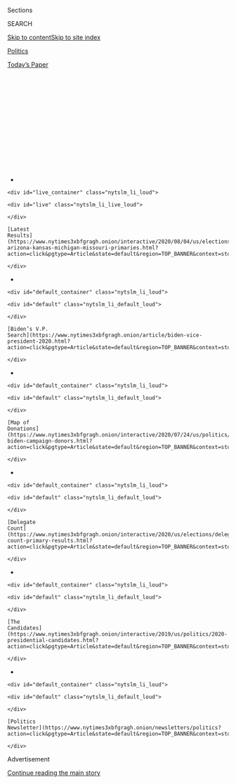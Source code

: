 <div id="app">

<div>

<div>

<div>

<div class="NYTAppHideMasthead css-1q2w90k e1suatyy0">

<div class="section css-ui9rw0 e1suatyy2">

<div class="css-eph4ug er09x8g0">

<div class="css-6n7j50">

</div>

<span class="css-1dv1kvn">Sections</span>

<div class="css-10488qs">

<span class="css-1dv1kvn">SEARCH</span>

</div>

[Skip to content](#site-content)[Skip to site
index](#site-index)

</div>

<div id="masthead-section-label" class="css-1wr3we4 eaxe0e00">

[Politics](https://www.nytimes3xbfgragh.onion/section/politics)

</div>

<div class="css-10698na e1huz5gh0">

</div>

</div>

<div id="masthead-bar-one" class="section hasLinks css-15hmgas e1csuq9d3">

<div class="css-uqyvli e1csuq9d0">

</div>

<div class="css-1uqjmks e1csuq9d1">

</div>

<div class="css-9e9ivx">

[](https://myaccount.nytimes3xbfgragh.onion/auth/login?response_type=cookie&client_id=vi)

</div>

<div class="css-1bvtpon e1csuq9d2">

[Today’s
Paper](https://www.nytimes3xbfgragh.onion/section/todayspaper)

</div>

</div>

</div>

</div>

<div data-aria-hidden="false">

<div id="site-content" data-role="main">

<div>

<div class="css-1aor85t" style="opacity:0.000000001;z-index:-1;visibility:hidden">

<div class="css-1hqnpie">

<div class="css-epjblv">

<span class="css-17xtcya">[Politics](/section/politics)</span><span class="css-x15j1o">|</span><span class="css-fwqvlz">Trump
Floats an Election Delay, and Republicans Shoot It
Down</span>

</div>

<div class="css-k008qs">

<div class="css-1iwv8en">

<span class="css-18z7m18"></span>

<div>

</div>

</div>

<span class="css-1n6z4y">https://nyti.ms/3gfV5ad</span>

<div class="css-1705lsu">

<div class="css-4xjgmj">

<div class="css-4skfbu" data-role="toolbar" data-aria-label="Social Media Share buttons, Save button, and Comments Panel with current comment count" data-testid="share-tools">

  - 
  - 
  - 
  - 
    
    <div class="css-6n7j50">
    
    </div>

  - 

</div>

</div>

</div>

</div>

</div>

</div>

<div id="NYT_TOP_BANNER_REGION" class="css-13pd83m">

<div>

<div id="styln-elections-notifications-menu" class="section interactive-content interactive-size-medium css-1edisqu">

<div class="css-17ih8de interactive-body">

<div class="nytslm_innerContainer" data-aria-live="polite">

<div class="nytslm_title">

</div>

  - 
    
    <div id="live_container" class="nytslm_li_loud">
    
    <div id="live" class="nytslm_li_live_loud">
    
    </div>
    
    [Latest
    Results](https://www.nytimes3xbfgragh.onion/interactive/2020/08/04/us/elections/results-arizona-kansas-michigan-missouri-primaries.html?action=click&pgtype=Article&state=default&region=TOP_BANNER&context=storylines_menu)
    
    </div>

  - 
    
    <div id="default_container" class="nytslm_li_loud">
    
    <div id="default" class="nytslm_li_default_loud">
    
    </div>
    
    [Biden’s V.P.
    Search](https://www.nytimes3xbfgragh.onion/article/biden-vice-president-2020.html?action=click&pgtype=Article&state=default&region=TOP_BANNER&context=storylines_menu)
    
    </div>

  - 
    
    <div id="default_container" class="nytslm_li_loud">
    
    <div id="default" class="nytslm_li_default_loud">
    
    </div>
    
    [Map of
    Donations](https://www.nytimes3xbfgragh.onion/interactive/2020/07/24/us/politics/trump-biden-campaign-donors.html?action=click&pgtype=Article&state=default&region=TOP_BANNER&context=storylines_menu)
    
    </div>

  - 
    
    <div id="default_container" class="nytslm_li_loud">
    
    <div id="default" class="nytslm_li_default_loud">
    
    </div>
    
    [Delegate
    Count](https://www.nytimes3xbfgragh.onion/interactive/2020/us/elections/delegate-count-primary-results.html?action=click&pgtype=Article&state=default&region=TOP_BANNER&context=storylines_menu)
    
    </div>

  - 
    
    <div id="default_container" class="nytslm_li_loud">
    
    <div id="default" class="nytslm_li_default_loud">
    
    </div>
    
    [The
    Candidates](https://www.nytimes3xbfgragh.onion/interactive/2019/us/politics/2020-presidential-candidates.html?action=click&pgtype=Article&state=default&region=TOP_BANNER&context=storylines_menu)
    
    </div>

  - 
    
    <div id="default_container" class="nytslm_li_loud">
    
    <div id="default" class="nytslm_li_default_loud">
    
    </div>
    
    [Politics
    Newsletter](https://www.nytimes3xbfgragh.onion/newsletters/politics?action=click&pgtype=Article&state=default&region=TOP_BANNER&context=storylines_menu)
    
    </div>

</div>

</div>

</div>

</div>

</div>

<div id="top-wrapper" class="css-1sy8kpn">

<div id="top-slug" class="css-l9onyx">

Advertisement

</div>

[Continue reading the main
story](#after-top)

<div class="ad top-wrapper" style="text-align:center;height:100%;display:block;min-height:250px">

<div id="top" class="place-ad" data-position="top" data-size-key="top">

</div>

</div>

<div id="after-top">

</div>

</div>

<div>

<div id="sponsor-wrapper" class="css-1hyfx7x">

<div id="sponsor-slug" class="css-19vbshk">

Supported by

</div>

[Continue reading the main
story](#after-sponsor)

<div id="sponsor" class="ad sponsor-wrapper" style="text-align:center;height:100%;display:block">

</div>

<div id="after-sponsor">

</div>

</div>

<div class="css-186x18t">

</div>

<div class="css-1vkm6nb ehdk2mb0">

# Trump Floats an Election Delay, and Republicans Shoot It Down

</div>

The president’s suggestion that the Nov. 3 vote could be delayed —
something he cannot do on his own — drew unusually firm Republican
resistance and signaled worry about his re-election bid.

<div class="css-79elbk" data-testid="photoviewer-wrapper">

<div class="css-z3e15g" data-testid="photoviewer-wrapper-hidden">

</div>

<div class="css-1a48zt4 ehw59r15" data-testid="photoviewer-children">

![<span class="css-16f3y1r e13ogyst0" data-aria-hidden="true">Nurses
checking patients at a coronavirus testing site in Tulsa, Okla. The
virus has damaged President Trump’s re-election bid and increased calls
for mail voting, which he has repeatedly
attacked.</span><span class="css-cnj6d5 e1z0qqy90" itemprop="copyrightHolder"><span class="css-1ly73wi e1tej78p0">Credit...</span><span><span>Chris
Creese for The New York
Times</span></span></span>](https://static01.graylady3jvrrxbe.onion/images/2020/07/30/us/politics/30trump-election1/merlin_175126236_6c5d937a-ab38-460a-87aa-892bfd358495-articleLarge.jpg?quality=75&auto=webp&disable=upscale)

</div>

</div>

<div class="css-18e8msd">

<div class="css-otjvjh epjyd6m0">

<div class="css-nmf14i ey68jwv0" data-aria-hidden="true">

[![Maggie
Haberman](https://static01.graylady3jvrrxbe.onion/images/2018/07/12/multimedia/author-maggie-haberman/author-maggie-haberman-thumbLarge.png
"Maggie Haberman")](https://www.nytimes3xbfgragh.onion/by/maggie-haberman)[![Jonathan
Martin](https://static01.graylady3jvrrxbe.onion/images/2018/11/06/multimedia/author-jonathan-martin/author-jonathan-martin-thumbLarge.png
"Jonathan Martin")](https://www.nytimes3xbfgragh.onion/by/jonathan-martin)[![Reid
J.
Epstein](https://static01.graylady3jvrrxbe.onion/images/2019/06/25/reader-center/author-reid-epstein/9e877853d8234217b58e5762253aa771-thumbLarge.png
"Reid J. Epstein")](https://www.nytimes3xbfgragh.onion/by/reid-j-epstein)

</div>

<div class="css-1baulvz">

By [<span class="css-1baulvz" itemprop="name">Maggie
Haberman</span>](https://www.nytimes3xbfgragh.onion/by/maggie-haberman),
[<span class="css-1baulvz" itemprop="name">Jonathan
Martin</span>](https://www.nytimes3xbfgragh.onion/by/jonathan-martin)
and [<span class="css-1baulvz last-byline" itemprop="name">Reid J.
Epstein</span>](https://www.nytimes3xbfgragh.onion/by/reid-j-epstein)

</div>

</div>

  - 
    
    <div class="css-ld3wwf e16638kd2">
    
    Published July 30, 2020Updated Aug. 4,
    2020
    
    </div>

  - 
    
    <div class="css-4xjgmj">
    
    <div class="css-pvvomx" data-role="toolbar" data-aria-label="Social Media Share buttons, Save button, and Comments Panel with current comment count" data-testid="share-tools">
    
      - 
      - 
      - 
      - 
        
        <div class="css-6n7j50">
        
        </div>
    
      - 
    
    </div>
    
    </div>

</div>

</div>

<div class="section meteredContent css-1r7ky0e" name="articleBody" itemprop="articleBody">

<div class="css-1fanzo5 StoryBodyCompanionColumn">

<div class="css-53u6y8">

Facing disastrous economic news and rising coronavirus deaths,
[President
Trump](https://www.nytimes3xbfgragh.onion/interactive/2020/us/elections/donald-trump.html)
on Thursday floated [delaying the Nov. 3
election](https://www.nytimes3xbfgragh.onion/2020/08/04/podcasts/the-daily/mail-in-voting-president-trump.html?action=click&module=Briefings&pgtype=Homepage),
a suggestion that lacks legal authority and could undermine confidence
in an election that polls show him on course to lose.

Republican leaders in Congress, who often claim not to have seen Mr.
Trump’s outlandish statements and tweets and who infrequently challenge
him in public, promptly and vocally condemned any notion that the
election would be moved.

It was a moment of striking political isolation for the president, as
Republicans felt no need to defend him, Democrats condemned him, and
three former presidents gathered in a rare moment together, paying
tribute at [the funeral of Representative John
Lewis](https://www.nytimes3xbfgragh.onion/2020/07/30/us/john-lewis-live-funeral.html)
of Georgia.

Mr. Trump is facing about as dire a run-up to a presidential election as
any incumbent could imagine: the [worst
quarter](https://www.nytimes3xbfgragh.onion/live/2020/07/30/business/stock-market-today-coronavirus)
in the economy on record, an unceasing health crisis, protests
nationwide and a country paralyzed by the lack of a financial recovery
plan with no solution in sight — all compounded by his own inability to
curtail his behavior.

</div>

</div>

<div class="css-1fanzo5 StoryBodyCompanionColumn">

<div class="css-53u6y8">

His remarks on Twitter about the election delay — which he linked to his
baseless claims about the potential for mail-in voter fraud — were one
of the few clear signs that the president now realizes how deep a hole
he has dug for himself in his re-election effort. Aides have described
him as pained by the widespread rejection he is seeing in public opinion
polls, even as he continues with self-sabotaging behavior rather than
taking steps that might help him, like getting involved in negotiations
for a deal on Capitol Hill to lift the economy.

“With Universal Mail-In Voting (not Absentee Voting, which is good),
2020 will be the most INACCURATE & FRAUDULENT Election in history,” Mr.
Trump
[wrote](https://twitter.com/realDonaldTrump/status/1288818160389558273?s=20).
“It will be a great embarrassment to the USA. Delay the Election until
people can properly, securely and safely vote???”

Mr. Trump later pinned the tweet at the top of his Twitter feed,
ensuring people would continue to see it. Hours later, despite warnings
from his campaign officials that delays are likely in tabulating results
on Nov. 3, Mr. Trump said in a separate
[tweet](https://twitter.com/realDonaldTrump/status/1288933078287745024?s=20),
“Must know Election results on the night of the Election, not days,
months or even years later\!”

That second statement reflects a concern that Democrats have given voice
to — that Mr. Trump will try to focus on the same-day voting tallies to
claim victory, even when the full results may be unknown for days.

At a late-afternoon briefing with reporters, Mr. Trump defended the
initial tweet, saying that he feared delays in counting votes. But he
declined to elaborate on whether he was seriously proposing moving the
election.

</div>

</div>

<div class="css-1fanzo5 StoryBodyCompanionColumn">

<div class="css-53u6y8">

Mr. Trump posted the first tweet shortly after the Commerce Department
announced that the gross domestic product for the second quarter of the
year had fallen precipitously by 9.5 percent, reflecting the widespread
shutdown of businesses beginning in March to combat the spread of the
coronavirus.

<div id="NYT_MAIN_CONTENT_1_REGION" class="css-9tf9ac">

<div>

<div id="styln-nfldraft-updates-block" class="section interactive-content interactive-size-medium css-1ftcdic">

<div class="css-17ih8de interactive-body">

<div id="styln-briefing-block" data-asset-id="">

<div class="briefing-block-header-section">

# [Latest Updates: 2020 Election](https://www.nytimes3xbfgragh.onion/2020/08/04/us/elections/primary-election-michigan-arizona-kansas.html?action=click&pgtype=Article&state=default&region=MAIN_CONTENT_1&context=storylines_live_updates)

<div class="briefing-block-ts">

Updated 2020-08-05T03:23:56.561Z

</div>

</div>

  - [Two G.O.P. Senate primaries offer — what else? — a test of loyalty
    to
    Trump.](https://www.nytimes3xbfgragh.onion/2020/08/04/us/elections/primary-election-michigan-arizona-kansas.html?action=click&pgtype=Article&state=default&region=MAIN_CONTENT_1&context=storylines_live_updates#link-3924dd44)
  - [The military-style uniforms of federal agents who responded to the
    unrest in Portland will be
    replaced.](https://www.nytimes3xbfgragh.onion/2020/08/04/us/elections/primary-election-michigan-arizona-kansas.html?action=click&pgtype=Article&state=default&region=MAIN_CONTENT_1&context=storylines_live_updates#link-62a8e06b)
  - [President Trump is suddenly a big supporter of mail-in voting — in
    Florida.](https://www.nytimes3xbfgragh.onion/2020/08/04/us/elections/primary-election-michigan-arizona-kansas.html?action=click&pgtype=Article&state=default&region=MAIN_CONTENT_1&context=storylines_live_updates#link-32b39e33)

<div class="briefing-block-footer">

<div class="briefing-block-footer-meta">

[See more
updates](https://www.nytimes3xbfgragh.onion/2020/08/04/us/elections/primary-election-michigan-arizona-kansas.html?action=click&pgtype=Article&state=default&region=MAIN_CONTENT_1&context=storylines_live_updates)

</div>

</div>

</div>

</div>

</div>

</div>

</div>

Mr. Trump, who often tests the boundaries of his authority, has
increasingly used public comments to lay groundwork for arguing that the
election results are illegitimate if he loses. Though he does not have
the constitutional authority to unilaterally change the date of the
election, his tweet prompted a now-familiar round of assertions about
what his true intention was with his statement.

With Mr. Trump, that is frequently a guessing game. The president has
often posted remarks on Twitter that are aimed at sparking a reaction
from people. At other times, he posts in reaction to what he sees on
cable news shows. And sometimes he tries to change what those shows are
focusing on with his tweets, offering a diversion.

Whatever his motivation on Thursday, senior Republicans and an array of
senators wanted no part of it, diverging from their standard practice of
walking on eggshells after a Trump eruption.

“Never in the history of the federal elections have we not held an
election, and we should go forward,” said Representative Kevin McCarthy
of California, the House minority leader and an enthusiastic supporter
of Mr. Trump’s, adding that he understood “the president’s concern about
mail-in voting.”

</div>

</div>

<div class="css-79elbk" data-testid="photoviewer-wrapper">

<div class="css-z3e15g" data-testid="photoviewer-wrapper-hidden">

</div>

<div class="css-1a48zt4 ehw59r15" data-testid="photoviewer-children">

![<span class="css-16f3y1r e13ogyst0" data-aria-hidden="true">Senator
Mitch McConnell, the majority leader, told reporters on Thursday that he
was not in favor of any delay to the
election. </span><span class="css-cnj6d5 e1z0qqy90" itemprop="copyrightHolder"><span class="css-1ly73wi e1tej78p0">Credit...</span><span>Anna
Moneymaker for The New York
Times</span></span>](https://static01.graylady3jvrrxbe.onion/images/2020/07/30/us/politics/30trump-election3/merlin_175125528_d9a5161a-4545-4d12-b133-08d3febe0a9d-articleLarge.jpg?quality=75&auto=webp&disable=upscale)

</div>

</div>

<div class="css-1fanzo5 StoryBodyCompanionColumn">

<div class="css-53u6y8">

Senator Mitch McConnell, the majority leader, echoed Mr. McCarthy,
saying “we’ll find a way” to hold the election on Nov. 3.

</div>

</div>

<div class="css-1fanzo5 StoryBodyCompanionColumn">

<div class="css-53u6y8">

Senators Ted Cruz and Marco Rubio, rivals for the 2016 Republican
presidential nomination who have since become staunch Trump supporters,
both dismissed the idea that the date for the election could change.
Senator Lindsey Graham, Mr. Trump’s foremost public defender in the
Senate, said there would be a secure vote in November. And officials in
key swing states showed little interest in engaging on the topic.

“We’re going to have an election, it’s going to be legitimate, it’s
going to be credible, it’s going to be the same as it’s always been,”
Mr. Rubio told reporters at the Capitol in Washington.

Mr. Cruz agreed. “I think election fraud is a serious problem,” he said.
“But, no, we should not delay the election.”

People close to Mr. Trump said that the president has at times discussed
with associates whether the election can be delayed, and has been told
definitively that only an amendment to the Constitution could change the
date. But his tweet was discomfiting to most of his aides, who tried to
clean up his statement later by contending that he had been referring to
the possibility that the outcome won’t be known until weeks after the
election.

This is not the first time that Mr. Trump has raised the idea of
thwarting rules or laws that he finds objectionable, and he often fails
to follow through. He has repeatedly hurled threats, whether it is
defunding universities or blocking federal aid to states, the substance
of which he has no intent, or capacity, to fulfill.

The president, who did not serve in government before being elected to
the highest office in the country, has never fully absorbed what powers
he does and does not have, or how to wield his authority. What Mr. Trump
has always been mindful of, dating to his time as a real estate
developer, is the danger of being labeled a failure.

So in response to his weakened standing in the presidential race, Mr.
Trump has been reaching for arguments to explain his difficulties this
year, repeatedly noting how the virus undermined the booming economy for
which he claims credit.

</div>

</div>

<div class="css-1fanzo5 StoryBodyCompanionColumn">

<div class="css-53u6y8">

In this vein, any uncertainty about the balloting offers him an opening
to raise questions about the legitimacy of his loss, regardless of
whether he challenges the results.

Trump-weary Republicans may make that a more difficult task, however.

Representative Liz Cheney, Republican of Wyoming, a sometime critic of
the president who is eyeing the top ranks of the House leadership, said:
“We are not moving the date of the election. The resistance to this idea
among Republicans is overwhelming.”

Scott Jennings, a Republican strategist and an adviser to Mr. McConnell,
called Mr. Trump’s statement “unfocused,” and “insecure,” saying it
“separates him from his own party and most of mainstream political
thought at a time when he needs to be fully focused on coronavirus, the
economy, and defining Biden as out of the mainstream.”

“Republicans,” Mr. Jennings added, “have reacted correctly by rejecting
the notion of delay.”

To Mr. Jennings and other Republican strategists, Mr. Trump is playing
with fire by suggesting to his supporters that mail voting can’t be
trusted, given that it may be the best option for some people in an era
in which almost every activity has been changed to combat the virus’s
spread. Making Republican voters distrust mail voting could negatively
affect not just Mr. Trump, but a host of down-ballot candidates.

”The reality is,” Mr. Jennings said, “he needs every Republican vote
there is, and he needs them any way he can get them, no matter how they
are cast.”

The president has repeatedly railed against mail voting, creating
outlandish scenarios of ballot theft to undermine confidence in the
practice.

</div>

</div>

<div class="css-79elbk" data-testid="photoviewer-wrapper">

<div class="css-z3e15g" data-testid="photoviewer-wrapper-hidden">

</div>

<div class="css-1a48zt4 ehw59r15" data-testid="photoviewer-children">

<div class="css-1xdhyk6 erfvjey0">

<span class="css-1ly73wi e1tej78p0">Image</span>

<div class="css-zjzyr8">

<div data-testid="lazyimage-container" style="height:248.1111111111111px">

</div>

</div>

</div>

<span class="css-16f3y1r e13ogyst0" data-aria-hidden="true">Mr. Trump
has frequently broken with presidential precedent in doubting the
legitimacy of
elections. </span><span class="css-cnj6d5 e1z0qqy90" itemprop="copyrightHolder"><span class="css-1ly73wi e1tej78p0">Credit...</span><span>Doug
Mills/The New York
Times</span></span>

</div>

</div>

<div class="audioFigureHeading">

<div class="css-1et479a">

![](https://static01.graylady3jvrrxbe.onion/images/2017/01/29/podcasts/the-daily-album-art/the-daily-album-art-articleInline-v2.jpg?quality=75&auto=webp&disable=upscale)

</div>

### Listen to ‘The Daily’: Is the U.S. Ready to Vote by Mail?

<span class="css-59o34k">What we’ve learned from the very different
experiences of two states, Georgia and Montana.</span>

</div>

<div class="css-qe9gm7">

<div>

<div class="css-1g7y0i5 e1drnplw0">

<div class="css-1ceswkc e1drnplw1">

</div>

<div class="css-f2fzwx e1drnplw2">

<div data-aria-labelledby="modal-title" data-role="region">

<div id="modal-title" class="css-mln36k">

transcript

</div>

<div class="css-pbq7ev">

</div>

<span>Back to The
Daily</span>

<div class="css-f6lhej">

<div class="css-1ialerq">

<div class="css-1701swk">

bars

</div>

<div>

<div class="css-1t7yl1y">

0:00/25:27

</div>

<div class="css-og85jy">

\-25:27

</div>

</div>

</div>

</div>

<div class="css-15fbio0">

<div class="css-1p4nyns">

transcript

## Listen to ‘The Daily’: Is the U.S. Ready to Vote by Mail?

### Hosted by Michael Barbaro; produced by Luke Vander Ploeg and Rachel Quester; with help from Michael Simon Johnson; and edited by Lisa Chow

#### What we’ve learned from the very different experiences of two states, Georgia and Montana.

</div>

  - michael barbaro  
    From The New York Times, I’m Michael Barbaro. This is “The Daily.”

  - \[music\]  
    Today: The United States is preparing to hold its first socially
    distant presidential election in history. Will it actually work? My
    colleague, Reid Epstein, on what we’ve learned from the very
    different experience of two states.
    
    It’s Tuesday, August 4.
    
    So Reid, it is precisely three months to the day until Election Day.
    And from what you can tell, given the state of the pandemic, will
    voting on November 3 at all resemble the way we have cast ballots in
    the past?

  - reid epstein  
    For a lot of us, no.
    
    You know, the idea that people have that they wake up the morning of
    Election Day and go to the middle school or a church or something
    nearby and wait in line for a few minutes and vote, for a lot of us
    that’s going to be replaced with opening your mailbox and seeing a
    ballot that comes from your local board of elections. And sitting
    down at the kitchen table and figuring out sort of who’s running for
    what and looking for what they stand for, and filling in the ovals
    as you see fit. And then when you’re done with that, you’ll either
    put it back in the mailbox or you’ll drop it off in a ballot
    collection box. And that will be how people vote. And it will take
    place over a matter of weeks, and not just crammed in on Election
    Day.

  - michael barbaro  
    And just to be clear, what you’re describing is mail-in voting. And
    I want to make sure I understand exactly what that is, because I
    think for a lot of people there is a familiarity with absentee
    voting. And is that different?

  - reid epstein  
    I mean, it’s basically the same. A lot of us have received an
    absentee ballot if we’re traveling for work or at school and not at
    home. But mail-in voting is on a mass scale of absentee voting that
    we’re going to see for this election.

  - michael barbaro  
    Right.
    
    And so what has been our experience in the United States with
    mail-in voting up to this point?

  - reid epstein  
    It’s very different depending on where you live. There are five
    states that have been conducting their elections entirely by mail —
    Washington, Oregon, Hawaii, Utah and Colorado, where they send
    ballots to every registered voter and people return them either
    through the mail or in drop boxes. And so if you live in one of
    those places, this year’s election will look pretty normal to you.
    You’ll get your ballot. If you live in a Washington state you’ll get
    a little booklet, which will be 80 to 100 pages with testimonials
    from everyone who’s running for every office on the ballot —
    dogcatcher to president of the United States — that you have a
    chance to read and study. And you’ll fill it out at your leisure,
    and as long as you have it returned by whatever the local deadline
    is, your vote will count.

  - michael barbaro  
    And by all accounts, how well does mail-in voting work in those five
    states?

  - reid epstein  
    It works great by almost all accounts from anybody you talk to in
    those states, from both parties. It has increased turnout,
    particularly among demographics of people who are least likely to
    vote otherwise. I had a conversation last week with the Republican
    state party chairman in Utah, who said that Utahns have been voting
    by mail for over a decade, and that they have effective safeguards
    and procedures in place to keep the voting on the up and up. And
    that they don’t expect any problems there with mail voting this
    fall, because they haven’t had any in the past.

  - michael barbaro  
    So mail-in voting is smooth in the states that have it. And of
    course, many other states have some level of experience with
    absentee ballots, which would seem to suggest there’s a pretty
    straightforward path to taking mail-in voting nationwide for the
    entire country in 2020.

  - reid epstein  
    You might think that, but it’s been proven to not be that simple.
    And the best example of where things have gotten messy was in
    Georgia. Georgia’s presidential primary was supposed to be back in
    March. And a couple weeks before it was held, the secretary of
    state, a Republican named Brad Raffensperger, postponed it to May.
    And then a couple of weeks before the May primary, everything was
    postponed to June, because they didn’t quite know what to do with
    the pandemic. And after the second postponement, it was clear that
    they needed to do something to alleviate what they expected to be a
    crush of people voting on their primary day.
    
    And so they sent absentee ballot application forms to nearly 7
    million active registered voters in Georgia in an effort to get
    people to vote by mail and not come into either early voting centers
    or Election Day voting sites.

  - michael barbaro  
    So 7 million people got applications for ballots, but not ballots
    themselves?

  - reid epstein  
    That’s right.

  - michael barbaro  
    So how many people ultimately sought a ballot with these
    applications in Georgia?

  - reid epstein  
    About a million and a half people returned the ballot applications
    from the state to their county board of elections. And almost all of
    those people received a ballot, but there were still tens of
    thousands of people who requested ballots and didn’t receive them.
    Either it didn’t show up, or it showed up after the election. Or it
    showed up a malfunctioning ballot or a bad return envelope, or some
    way that it couldn’t be returned properly. One example of that is
    Stacey Abrams, who was the Democratic party nominee for governor in
    2018.

  - archived recording (stacey abrams)  
    I applied for my absentee ballot in May when there was some delay in
    receiving it. But when it finally arrived —

reid epstein

Received a ballot.

  - archived recording (stacey abrams)  
    — I filled out the ballot, completed it and got ready to put it in
    the return envelope.

reid epstein

And the return envelope was sealed shut. And she talked about using an
iron to try to unseal it.

  - archived recording (stacey abrams)  
    And I attempted to steam it open, because I’ve watched lots of
    mystery shows. It did not work.

michael barbaro

Wow.

reid epstein

But was unsuccessful, and so she went and stood in line at an early
voting site that Georgia had kept open for people to vote and was able
to cast her ballot.

  - archived recording (stacey abrams)  
    Luckily for me, I live in an area where the lines were not terribly
    long. But all I can think about are the people who did not receive
    their ballots, who were forced instead into hours-long lines.

reid epstein

Jon Ossoff, who is the Democratic nominee for Senate from Georgia —

  - archived recording (jon ossoff)  
    My wife Alisha and I applied for our absentee ballots a month ago.
    We wrote the county. We sent letters to the county. We sounded the
    alarm publicly. We never got our ballots, and I’m on the ballot.

reid epstein

— waited five hours in line at a community swimming pool.

  - archived recording (jon ossoff)  
    We waited five hours to do so.

reid epstein

Because he never received his absentee ballot.

  - archived recording (jon ossoff)  
    And we are strong, so we can do that. But think of the seniors.

reid epstein

And so after he waits in line for five hours and votes, he gets home.
And what’s come in the mail after a month? Is his absentee ballot. And
then once Election Day came in Georgia —

  - archived recording  
    Now to the Primary Day chaos — hundreds of voters waiting in
    hours-long lines.

reid epstein

You had limits of how many people could be inside those rooms at
churches and schools, because of the pandemic.

  - archived recording  
    Voters told us they waited for as long as four hours to get inside
    to vote.

reid epstein

So you had images of people waiting five, six hours in line outside the
buildings in the summer Georgia heat.

  - archived recording  
    We saw two voters turn around and drive off because the line was so
    long.

reid epstein

And not indoors waiting to vote inside.

  - archived recording (voter)  
    Once I got inside, I think the most frustrating part was that
    several of the machines were broken. It seemed like maybe half of
    the machines were down.

  - archived recording (poll worker)  
    Equipment was delivered late. Some of it’s not charged up. The
    check-in folks aren’t really clear about what to do.

michael barbaro

Why do you think things went so badly in Georgia? Both the mail-in and
the in-person voting?

reid epstein

The bottom line, really, is that it’s really hard to run either a mail
election or an in-person election. And doing them both at the same time,
without really the resources to do either, is a recipe for disaster. The
elections administrator for Fulton County, which includes Atlanta in
Georgia, the night of the primary, said during a Zoom press conference —

  - archived recording (election administrator)  
    The absentee-by-mail process, it was an election in and of itself.

reid epstein

He was asked to run two elections at once.

  - archived recording (election administrator)  
    We became an absentee-by-mail state. We still had to do our full
    complement of Election Day infrastructure. And it stretched us.

reid epstein

And that he didn’t have the resources or the capacity to do that. And
that was precisely what led to all of the problems that people
experienced on their primary day.

  - archived recording (election administrator)  
    We ran into a lot of challenges this time. So I think we are going
    to learn from this and move forward.

michael barbaro

So Georgia seems almost like a case study of how not to hold an election
in the middle of a pandemic.

reid epstein

Yeah. I mean, they kind of did all elements of what you would think of
an election, plus the mail-in voting, but didn’t really do any of them
well. And didn’t really devote adequate resources to any part of it. And
in the end, the result was about as bad an experience as you can get.

\[music\]

michael barbaro

We’ll be right back.

Reid, did any state get a pandemic primary right over the past couple of
weeks and months? Were there any anti-Georgias?

reid epstein

I mean, the best example is probably Montana. The governor there, Steve
Bullock, by executive order gave the state’s 56 counties the authority
to mail ballots to all of their registered voters. And every registered
voter in the state got a ballot in the mail.

michael barbaro

And just to be clear, they got a ballot, not a ballot application?

reid epstein

They got a ballot, and not the application. So they skipped the step
that Georgia and other states required. And so voters there got the
ballots in the mail. They filled them out. And as long as they were
returned before the deadline, the ballots counted. And in the end,
Montana had the highest voter turnout of any state in this year’s
presidential primary.

michael barbaro

So what happened with in-person voting in Montana?

reid epstein

They kept some of it, but not in a form that would be really
recognizable in a pre-pandemic world. There were boards of elections’
offices that were open for people who needed to change their
registration or cast a ballot, but for the vast majority of voters in
Montana the election took place through the mail.

michael barbaro

Reid, I’m mindful that as smooth as this all seemed to go in Montana,
Montana is not necessarily representative of the whole country, right?
It has a pretty small population.

reid epstein

That’s right. There’s about the same amount of people in the state of
Montana as there are in Fulton County in Georgia, in the state’s biggest
county. And so it is a much more challenging situation to run an
election with a lot more people than it is in a small state.

michael barbaro

So how useful is Montana as a model?

reid epstein

I mean, what Montana shows is that if you give people ballots and don’t
make them jump through hoops to get to them, you’re more likely to have
more of them return them and vote.

michael barbaro

Meaning just mailing them the actual ballots, and not making them apply
and then get the ballots the way Georgia did?

reid epstein

That’s right.

michael barbaro

So kind of in summary, mail-in voting is complicated, especially
complicated in big states. But it can work when local authorities get
ballots into people’s hands. In other words, this can work under ideal
circumstances around the country?

reid epstein

It can work when there is a concerted effort by local elections
officials to make it work.

  - archived recording (donald trump)  
    If we went to mail-in balloting, our election all over the world
    would look as a total joke. It would be a total joke.

reid epstein

What’s going on in this country now is you have the president who is
making a concerted effort to make it not work.

  - archived recording (donald trump)  
    And they’re in all the mailboxes. And kids go and they raid the
    mailboxes, and they hand them to people that are signing the ballots
    down the end of the street, which is happening. They grab the
    ballots. You don’t think that happens?

reid epstein

He regularly tweets and speaks about how mail voting is sort of fraud
filled, and a recipe for disaster, and a reason Republicans won’t win.

  - archived recording (donald trump)  
    In some cases, they won’t sell them, like, to a Republican
    community, a conservative community. They don’t happen to send the
    ballots to those communities. And there’s no way of checking. No.
    You have to go and you have to vote.

reid epstein

And so it hasn’t taken long for this idea to take hold among Republican
voters, particularly base Republican voters, that there is something
inherently wrong with voting by mail.

michael barbaro

And is there any documented evidence of that? That mail-in voting is
somehow more open to fraud?

reid epstein

No, there’s not. There have been a couple of isolated instances of
what’s called “ballot harvesting.” We saw it in a congressional race
in North Carolina a couple of years ago from the Republican side. But
most of what you hear when people describe fraud in the vote-by-mail
system are either old wives’ tales or fantastic stories of an apartment
building with 30 ballots in the mailbox. Things that have been chain
letters or Facebook memes that aren’t necessarily grounded in any real
evidence.

michael barbaro

So how do you explain why the president is claiming that this is a
problematic mode of voting? What accounts for that?

reid epstein

I mean, there is a widespread belief among Republican voters and some
Republican elected officials that allowing more people to vote will be
advantageous to Democrats. And so taken in that context, it makes sense
that he would resist some of the push toward mail-in voting, because it
does make it easier for a lot more people to vote.

michael barbaro

Reid, is there a version of this where the president seems to be
discouraging mail-in voting, but mail-in voting becomes the predominant
way that voting occurs in this fall’s election? And therefore, wouldn’t
that mean that the president was telling his own voters, don’t trust the
most important way of voting for my re-election, for his re-election?

reid epstein

There’s a lot of concern about that happening already. You know, you see
in states that aren’t entirely vote-by-mail, but where it’s a
predominant way of voting — like Florida and Arizona, that have large
populations of older Republican voters — that Republican officials in
those states have been trying to push a message that’s expressly counter
to what the president has been saying about voting by mail. That we’ve
seen in Utah, where the Republican state chairman told me that their
system is not like what happens in other states, and that President
Trump, in describing fraud elsewhere, must be talking about somewhere
else other than Utah.

michael barbaro

So in other words, these officials are trying to tell their voters trust
the system, even if the president doesn’t tell you to trust it.

reid epstein

Trust the system here, because the system where you live is functional,
and the president is talking about other places. But that sort of nuance
is lost on a lot of voters who, you know, hear what the president says
and are generally disinclined to believe people who disagree with him,
particularly within their own party, because of the way that the party
and the president have functioned over the last four years.

michael barbaro

So couldn’t the president be actually hurting his own re-election
chances by doing this?

reid epstein

He’s certainly hurting the enthusiasm for voting by mail among his
Republican supporters.

michael barbaro

So Reid, back to this moment — three months to the day that we will have
the presidential election. Where would you say the whole country is? Are
most states looking like Georgia? You know, this is going to be a mess?
Or are a lot of states looking like Montana in terms of their
preparations for this election? Which is to say, they can pull it off.

reid epstein

I think we have more states that at the moment are looking like Georgia
than Montana. Of the 45 states that have some sort of in-person voting,
almost all of them are going to open polling places for people to show
up at. But as we’ve seen, it’s really hard to do two elections at once.
And it’s complex. It involves a lot of resources. And most of these
states haven’t done a big general election where most of their voters
cast ballots in the mail. It’s going to be new for the voters. It’s
going to be new for the elections administrators. And it’s going to be
new for the people that count the ballots on election night.

michael barbaro

And Reid, what are the likely consequences of so many states trying this
for the first time?

reid epstein

I mean, the first obvious consequence is on November 3, in the evening
when we’re used to turning on television and the internet and seeing the
results of the elections come in, we may not have them. And what
President Trump and Joe Biden do about declaring victory or not. Trump
has said the election should be called on election night, no matter
what. But we know that there will be millions and millions of ballots
that aren’t counted on election night, whether it’s because states have
voting rules that say your ballot counts as long as it’s postmarked by
Election Day, or because it takes some of these states longer to count
an absentee ballot that came in the mail than it would have taken them
to count a ballot that was marked and delivered into a machine at a
polling place. And all of that is going to have a real significant
impact on what we know about the presidential contest, the Senate races
and races all down the ballot.

michael barbaro

And of course, that’s just when we know the results. If this election is
as messy and complicated as everything you’re saying suggests it might
be, I wonder if that raises a much bigger question? Which is how much do
you think the country will trust the outcome of the elections on
November 3 if voting ends up feeling kind of haphazard?

reid epstein

I mean, a lot of that will depend on people’s experiences heading into
the election. Whether a lot of people have problems voting by mail, or
don’t even try to vote by mail, or have to wait in line for hours at
either early voting centers or on Election Day. You know, a lot of the
feelings about this was going to be dictated frankly by what the
president says and does. You know, if the president wakes up on the
morning of November 4 and says, I don’t care that there are more votes
left to be counted, I won. Then you can sort of imagine how that’s going
to play out.

Or if there’s a state, like take Arizona, where it appears that
President Trump has won on election night, but four days later they’ve
received more votes and it flips to Joe Biden and that’s the deciding
state, there’s innumerable chaos that could happen from that. And so it
doesn’t take much to make this system look like it’s chaotic, even
though in a lot of times it’s either sort of how the system is designed
to work, because mail-in-voting just does take longer. Even though it’s
a more efficient way of getting more people to vote, it can take longer
to tabulate the results from that.

michael barbaro

So you’re basically telling us to be patient. And Americans are not
patient.

reid epstein

They’re not. You know, I mean if you want to not stress out about the
results of the election, buy a plane ticket to some place without
internet access or cell signal on November 2 and come back a week and a
half later.

michael barbaro

Or three weeks or four weeks.

reid epstein

Go to the Galapagos Islands or somewhere, and come back in a couple of
weeks. And by then, you’ll probably know who won.

michael barbaro

\[LAUGHS\] Well, Reid, thank you very much.

reid epstein

Thank you, Michael.

michael barbaro

On Monday, the Democratic governor of Nevada, Steve Sisolak, signed a
law that would require sending ballots to every registered voter in the
state, saying that it would ensure, quote, “the safest, most accessible
election possible under these unprecedented circumstances.” In response,
President Trump threatened legal action to try to block the measure.

  - archived recording (donald trump)  
    Well, there’s never been a push like this for mail-in ballots, and
    if you look at —

michael barbaro

During a news conference at the White House, Trump was asked whether he
would consider restricting mail-in voting nationwide through an
executive order.

  - archived recording (donald trump)  
    Universal mail-in ballots is going to be a great embarrassment to
    our country. I have the right to do it. We haven’t gotten there yet,
    but we’ll see what happens. We will be suing in Nevada.

michael barbaro

We’ll be right back.

\[music\]

Here’s what else you need to know today. On Monday, the Manhattan
District Attorney, Cy Vance, suggested that his investigation into
President Trump’s finances and company is much broader than previously
known. A new court filing indicates that the investigation, which was
thought to focus on hush money payments made to women during the 2016
campaign, may actually be examining a range of possible criminal
activity, including potential bank and insurance fraud. The Supreme
Court sided with Vance in a major ruling last month, saying that the
president lacked the legal basis to block the district attorney from
seeking years of his tax records as part of the investigation.

And, The Times reports that nearly 3,000 small businesses in New York
City have permanently closed because of the pandemic — more than in any
U.S. city. A new report estimates that one third of the city’s small
businesses, or about 75,000 of them, may never reopen because of
lockdowns and lost revenue.

That’s it for “The Daily.” I’m Michael Barbaro. See you tomorrow.

</div>

</div>

</div>

</div>

</div>

</div>

<div class="css-1fanzo5 StoryBodyCompanionColumn">

<div class="css-53u6y8">

Even for Mr. Trump, [suggesting a delay in the
election](https://twitter.com/realDonaldTrump/status/1288818160389558273?s=20)
was an extraordinary breach of presidential decorum that will increase
the chances that he and his core supporters don’t accept the legitimacy
of the election should he lose to former Vice President [Joseph R. Biden
Jr.](https://www.nytimes3xbfgragh.onion/interactive/2020/us/elections/joe-biden.html)
Mr. Trump’s comments about the election looked all the more discordant
coming just hours before the funeral for Mr. Lewis, a Democrat who as a
young man was beaten and jailed as he advocated voting rights.

Without mentioning his successor by name, former President Barack Obama
used his eulogy of Mr. Lewis to rebuke Mr. Trump.

Speaking from the pulpit of Atlanta’s Ebenezer Baptist Church, where the
Rev. Dr. Martin Luther King Jr. was reared and eventually preached, Mr.
Obama lashed Mr. Trump for “even undermining the Postal Service in the
run-up to an election that’s going to be dependent on mail-in ballots so
people don’t get sick.”

For all the eye-rolling dismissals among Republicans, Mr. Trump’s
remarks irritated and embarrassed his allies — and represented the
latest illustration of how he is not only complicating his own campaign
but also compounding his party’s challenge this fall.

Already burdened with an administration that only briefly attempted a
full-scale response to a public health crisis that has [sickened
millions](https://www.nytimes3xbfgragh.onion/interactive/2020/us/coronavirus-us-cases.html)
of Americans and killed over 150,000 while ravaging the economy,
Republicans on the ballot are increasingly being undermined by Mr.
Trump’s response to his misfortune.

Just this week, after he finally bowed to pressure to urge people to
take virus safety measures, the president lamented how unpopular he is
compared with his high-profile medical advisers.

</div>

</div>

<div class="css-1fanzo5 StoryBodyCompanionColumn">

<div class="css-53u6y8">

And then he [publicized an online
video](https://www.nytimes3xbfgragh.onion/2020/07/28/technology/virus-video-trump.html)
promoting an unproven virus treatment from a doctor who has previously
opined on alien DNA and the impact of having sex with demons in one’s
dreams.

His growing desperation to close the gap with Mr. Biden has also caused
headaches for Republicans because he has increasingly employed
race-baiting language that few in the party care to defend.

“I am happy to inform all of the people living their Suburban Lifestyle
Dream that you will no longer be bothered or financially hurt by having
low income housing built in your neighborhood,” [he tweeted on
Wednesday](https://www.nytimes3xbfgragh.onion/2020/07/29/us/politics/trump-suburbs-housing-white-voters.html).

Luke Broadwater, Emily Cochrane and Matt Stevens contributed
reporting.

</div>

</div>

<div>

</div>

</div>

<div>

</div>

<div>

</div>

<div id="NYT_BELOW_MAIN_CONTENT_REGION">

<div>

<div id="STLYN_guide_v1_STYLN_guide_a" class="section css-l08pwh interactive-content interactive-size-medium">

<div class="css-17ih8de interactive-body">

<div class="g-story g-freebird g-max-limit" data-preview-slug="styln-scroll-guide">

</div>

<div id="g-electionguide-id" class="g-electionguide">

<div class="g-electionguide-container">

<div class="g-electionguide-wrapper">

<div class="g-electionguide-logo">

</div>

# Our 2020 Election Guide

Updated Aug. 4, 2020

  - 
    
    -----
    
    ## The Latest
    
      - Kris Kobach, a polarizing figure in Kansas politics, [lost the
        Senate primary
        there](https://www.nytimes3xbfgragh.onion/2020/08/04/us/politics/kobach-tlaib.html?action=click&pgtype=Article&state=default&region=BELOW_MAIN_CONTENT&context=storylines_guide),
        relieving G.O.P. officials who feared he could jeopardize a safe
        seat.

  - 
    
    -----
    
    ## Biden’s V.P. Search
    
      - [Here are 13
        women](https://www.nytimes3xbfgragh.onion/article/biden-vice-president-2020.html?action=click&pgtype=Article&state=default&region=BELOW_MAIN_CONTENT&context=storylines_guide)
        who have been under consideration to be Joe Biden’s running
        mate, and why each might be chosen — and might not be.

  - 
    
    -----
    
    ## Keep Up With Our Coverage
    
      - Get an
        [email](https://www.nytimes3xbfgragh.onion/newsletters/politics?action=click&pgtype=Article&state=default&region=BELOW_MAIN_CONTENT&context=storylines_guide)
        recapping the day’s news
    
    <!-- end list -->
    
      - Download our mobile app on
        [iOS](https://apps.apple.com/us/app/nytimes/id284862083?ls=1&mat_click_id=5c79ae7455014fd1bd66b5610c05b8f2-20191112-16948&referrer=mat_click_id%3D5c79ae7455014fd1bd66b5610c05b8f2-20191112-16948%26link_click_id%3D722930677036718082)
        and
        [Android](http://a.localytics.com/android?id=com.nytimes.android&referrer=utm_source%3Dother_nyt_mobile_web%26utm_medium%3DWeb%2520page%26utm_term%3DGeneral%2520Mobile%2520Page%26utm_campaign%3DNYT%2520Mobile%2520General%2520Page)
        and turn on Breaking News and Politics alerts

</div>

</div>

</div>

</div>

</div>

</div>

</div>

<div>

</div>

<div>

<div id="bottom-wrapper" class="css-1ede5it">

<div id="bottom-slug" class="css-l9onyx">

Advertisement

</div>

[Continue reading the main
story](#after-bottom)

<div id="bottom" class="ad bottom-wrapper" style="text-align:center;height:100%;display:block;min-height:90px">

</div>

<div id="after-bottom">

</div>

</div>

</div>

</div>

</div>

## Site Index

<div>

</div>

## Site Information Navigation

  - [© <span>2020</span> <span>The New York Times
    Company</span>](https://help.nytimes3xbfgragh.onion/hc/en-us/articles/115014792127-Copyright-notice)

<!-- end list -->

  - [NYTCo](https://www.nytco.com/)
  - [Contact
    Us](https://help.nytimes3xbfgragh.onion/hc/en-us/articles/115015385887-Contact-Us)
  - [Work with us](https://www.nytco.com/careers/)
  - [Advertise](https://nytmediakit.com/)
  - [T Brand Studio](http://www.tbrandstudio.com/)
  - [Your Ad
    Choices](https://www.nytimes3xbfgragh.onion/privacy/cookie-policy#how-do-i-manage-trackers)
  - [Privacy](https://www.nytimes3xbfgragh.onion/privacy)
  - [Terms of
    Service](https://help.nytimes3xbfgragh.onion/hc/en-us/articles/115014893428-Terms-of-service)
  - [Terms of
    Sale](https://help.nytimes3xbfgragh.onion/hc/en-us/articles/115014893968-Terms-of-sale)
  - [Site
    Map](https://spiderbites.nytimes3xbfgragh.onion)
  - [Help](https://help.nytimes3xbfgragh.onion/hc/en-us)
  - [Subscriptions](https://www.nytimes3xbfgragh.onion/subscription?campaignId=37WXW)

</div>

</div>

</div>

</div>
